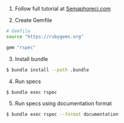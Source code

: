 1. Follow full tutorial at [Semaphoreci.com](https://semaphoreci.com/community/tutorials/getting-started-with-rspec)

2. Create Gemfile
``` sh
# Gemfile
source "https://rubygems.org"

gem "rspec"
```

3. Install bundle
``` sh
$ bundle install --path .bundle
```

4. Run specs
``` sh
$ bundle exec rspec
```

5. Run specs using documentation format
``` sh
$ bundle exec rspec --format documentation
```